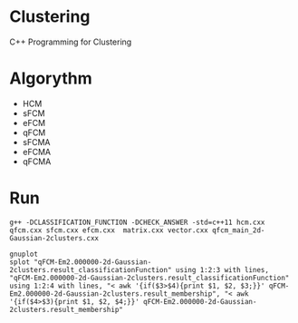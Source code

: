 # Clustering
C++ Programming for Clustering

# Algorythm
 - HCM
 - sFCM
 - eFCM
 - qFCM
 - sFCMA
 - eFCMA
 - qFCMA

# Run
```
g++ -DCLASSIFICATION_FUNCTION -DCHECK_ANSWER -std=c++11 hcm.cxx qfcm.cxx sfcm.cxx efcm.cxx  matrix.cxx vector.cxx qfcm_main_2d-Gaussian-2clusters.cxx
```

```
gnuplot
splot "qFCM-Em2.000000-2d-Gaussian-2clusters.result_classificationFunction" using 1:2:3 with lines, "qFCM-Em2.000000-2d-Gaussian-2clusters.result_classificationFunction" using 1:2:4 with lines, "< awk '{if($3>$4){print $1, $2, $3;}}' qFCM-Em2.000000-2d-Gaussian-2clusters.result_membership", "< awk '{if($4>$3){print $1, $2, $4;}}' qFCM-Em2.000000-2d-Gaussian-2clusters.result_membership"
```
